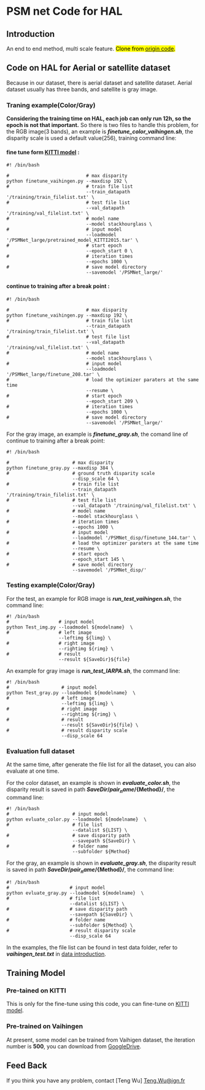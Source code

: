 # PSM net Code for HAL

## Introduction

An end to end method, multi scale feature.
<mark>Clone from [origin code](https://github.com/JiaRenChang/PSMNet).</mark>


## Code on HAL for Aerial or satellite dataset

Because in our dataset, there is aerial dataset and satellite dataset. Aerial dataset usually has three bands, and satellite is gray image.

### Traning example(Color/Gray)
**Considering the training time on HAL, each job can only run 12h, so the epoch is not that important.**
So there is two files to handle this problem, for the RGB image(3 bands), an example is ***finetune_color_vaihingen.sh***, the disparity scale is used a default value(256), training command line:

#### fine tune form  [KITTI model](https://drive.google.com/file/d/15NhbtZfMBHGsDp4NaUMzdXDqyvcOvhsu/view?usp=sharing) :

```console
#! /bin/bash

#                            # max disparity
python finetune_vaihingen.py --maxdisp 192 \
#                            # train file list
                             --train_datapath '/training/train_filelist.txt' \
#                            # test file list
                             --val_datapath '/training/val_filelist.txt' \
#                            # model name
                             --model stackhourglass \
#                            # input model
                             --loadmodel '/PSMNet_large/pretrained_model_KITTI2015.tar' \
#                            # start epoch
                             --epoch_start 0 \ 
#                            # iteration times                    
                             --epochs 1000 \
#                            # save model directory                             
                             --savemodel '/PSMNet_large/'
```

#### continue to training after a break point :

```console
#! /bin/bash

#                            # max disparity
python finetune_vaihingen.py --maxdisp 192 \
#                            # train file list
                             --train_datapath '/training/train_filelist.txt' \
#                            # test file list
                             --val_datapath '/training/val_filelist.txt' \
#                            # model name
                             --model stackhourglass \
#                            # input model
                             --loadmodel '/PSMNet_large/finetune_208.tar' \
#                            # load the optimizer paraters at the same time                 
                             --resume \
#                            # start epoch
                             --epoch_start 209 \ 
#                            # iteration times                    
                             --epochs 1000 \
#                            # save model directory                             
                             --savemodel '/PSMNet_large/'
```
For the gray image, an example is ***finetune_gray.sh***, the comand line of continue to training after a break point:

```console
#! /bin/bash

#                       # max disparity
python finetune_gray.py --maxdisp 384 \
#                       # ground truth disparity scale
                        --disp_scale 64 \
#                       # train file list
                        --train_datapath '/training/train_filelist.txt' \
#                       # test file list                        
                        --val_datapath '/training/val_filelist.txt' \
#                       # model name                        
                        --model stackhourglass \
#                       # iteration times                        
                        --epochs 1000 \
#                       # input model                        
                        --loadmodel '/PSMNet_disp/finetune_144.tar' \
#                       # load the optimizer paraters at the same time                       
                        --resume \
#                       # start epoch
                        --epoch_start 145 \ 
#                       # save model directory                         
                        --savemodel '/PSMNet_disp/'
```

### Testing example(Color/Gray)
For the test, an example for RGB image is ***run_test_vaihingen.sh***, the command line:
```console
#! /bin/bash
#                  # input model 
python Test_img.py --loadmodel ${modelname}  \
#                  # left image
                   --leftimg ${limg} \
#                  # right image
                   --rightimg ${rimg} \
#                  # result
                   --result ${SaveDir}${file}
```

An example for gray image is ***run_test_IARPA.sh***, the command line:

```console
#! /bin/bash
#                   # input model 
python Test_gray.py --loadmodel ${modelname}  \
#                   # left image
                    --leftimg ${limg} \
#                   # right image
                    --rightimg ${rimg} \
#                   # result
                    --result ${SaveDir}${file} \
#                   # result disparity scale              
                    --disp_scale 64
```

### Evaluation full dataset

At the same time, after generate the file list for all the dataset, you can also evaluate at one time.

For the color dataset, an example is shown in ***evaluate_color.sh***,  the disparity result is saved in path **${SaveDir}/pair_name/${Method}/**, the command line:
```console
#! /bin/bash
#                       # input model 
python evluate_color.py --loadmodel ${modelname}  \
#                       # file list 
                        --datalist ${LIST} \
#                       # save disparity path
                        --savepath ${SaveDir} \
#                       # folder name
                        --subfolder ${Method}
```
For the gray, an example is shown in ***evaluate_gray.sh***,  the disparity result is saved in path **${SaveDir}/pair_name/${Method}/**, the command line:
```console
#! /bin/bash
#                      # input model 
python evluate_gray.py --loadmodel ${modelname}  \
#                      # file list 
                       --datalist ${LIST} \
#                      # save disparity path
                       --savepath ${SaveDir} \
#                      # folder name
                       --subfolder ${Method} \
#                      # result disparity scale  
                       --disp_scale 64
```

In the examples, the file list can be found in test data folder, refer to ***vaihingen_test.txt*** in [data introduction](https://github.com/whuwuteng/benchmark_ISPRS2021).

## Training Model

### Pre-tained on KITTI

This is only for the fine-tune using this code, you can fine-tune on [KITTI model](https://drive.google.com/file/d/15NhbtZfMBHGsDp4NaUMzdXDqyvcOvhsu/view?usp=sharing).

### Pre-trained on Vaihingen

At present, some model can be trained from Vaihigen dataset, the iteration number is **500**, you can download from [GoogleDrive](https://drive.google.com/file/d/1TMG-gGwb0e417QbiLCGLB9DV0k0hHA5b/view?usp=sharing).

## Feed Back

If you think you have any problem, contact [Teng Wu] <Teng.Wu@ign.fr>
